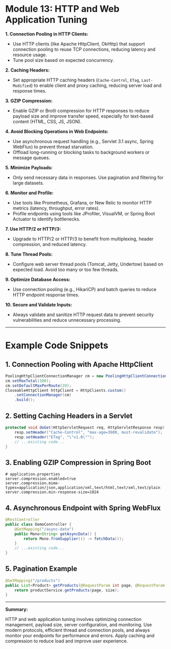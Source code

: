 # Module 13: HTTP and Web Application Tuning

**1. Connection Pooling in HTTP Clients:**
  - Use HTTP clients (like Apache HttpClient, OkHttp) that support connection pooling to reuse TCP connections, reducing latency and resource usage.
  - Tune pool size based on expected concurrency.

**2. Caching Headers:**
  - Set appropriate HTTP caching headers (`Cache-Control`, `ETag`, `Last-Modified`) to enable client and proxy caching, reducing server load and response times.

**3. GZIP Compression:**
  - Enable GZIP or Brotli compression for HTTP responses to reduce payload size and improve transfer speed, especially for text-based content (HTML, CSS, JS, JSON).

**4. Avoid Blocking Operations in Web Endpoints:**
  - Use asynchronous request handling (e.g., Servlet 3.1 async, Spring WebFlux) to prevent thread starvation.
  - Offload long-running or blocking tasks to background workers or message queues.

**5. Minimize Payloads:**
  - Only send necessary data in responses. Use pagination and filtering for large datasets.


**6. Monitor and Profile:**
  - Use tools like Prometheus, Grafana, or New Relic to monitor HTTP metrics (latency, throughput, error rates).
  - Profile endpoints using tools like JProfiler, VisualVM, or Spring Boot Actuator to identify bottlenecks.

**7. Use HTTP/2 or HTTP/3:**
  - Upgrade to HTTP/2 or HTTP/3 to benefit from multiplexing, header compression, and reduced latency.

**8. Tune Thread Pools:**
  - Configure web server thread pools (Tomcat, Jetty, Undertow) based on expected load. Avoid too many or too few threads.

**9. Optimize Database Access:**
  - Use connection pooling (e.g., HikariCP) and batch queries to reduce HTTP endpoint response times.

**10. Secure and Validate Inputs:**
  - Always validate and sanitize HTTP request data to prevent security vulnerabilities and reduce unnecessary processing.

---

# Example Code Snippets

## 1. Connection Pooling with Apache HttpClient
```java
PoolingHttpClientConnectionManager cm = new PoolingHttpClientConnectionManager();
cm.setMaxTotal(100);
cm.setDefaultMaxPerRoute(20);
CloseableHttpClient httpClient = HttpClients.custom()
    .setConnectionManager(cm)
    .build();
```

## 2. Setting Caching Headers in a Servlet
```java
protected void doGet(HttpServletRequest req, HttpServletResponse resp) throws IOException {
    resp.setHeader("Cache-Control", "max-age=3600, must-revalidate");
    resp.setHeader("ETag", "\"v1.0\"");
    // ...existing code...
}
```

## 3. Enabling GZIP Compression in Spring Boot
```properties
# application.properties
server.compression.enabled=true
server.compression.mime-types=application/json,application/xml,text/html,text/xml,text/plain
server.compression.min-response-size=1024
```

## 4. Asynchronous Endpoint with Spring WebFlux
```java
@RestController
public class DemoController {
    @GetMapping("/async-data")
    public Mono<String> getAsyncData() {
        return Mono.fromSupplier(() -> fetchData());
    }
    // ...existing code...
}
```

## 5. Pagination Example
```java
@GetMapping("/products")
public List<Product> getProducts(@RequestParam int page, @RequestParam int size) {
    return productService.getProducts(page, size);
}
```

---

**Summary:**

HTTP and web application tuning involves optimizing connection management, payload size, server configuration, and monitoring. Use modern protocols, efficient thread and connection pools, and always monitor your endpoints for performance and errors. Apply caching and compression to reduce load and improve user experience.
